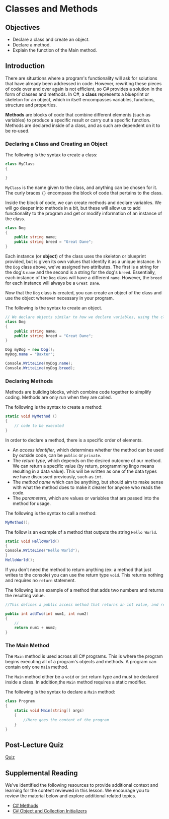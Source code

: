 # Classes and Methods

## Objectives

- Declare a class and create an object.
- Declare a method.
- Explain the function of the Main method.

## Introduction

There are situations where a program's functionality will ask for solutions that have already been addressed in code. However, rewriting these pieces of code over and over again is not efficient, so C# provides a solution in the form of classes and methods. In C#, a **class** represents a blueprint or skeleton for an object, which in itself encompasses variables, functions, structure and properties.

**Methods** are blocks of code that combine different elements (such as variables) to produce a specific result or carry out a specific function. Methods are declared inside of a class, and as such are dependent on it to be re-used.

### Declaring a Class and Creating an Object

The following is the syntax to create a class:

```csharp
class MyClass
{

}
```

`MyClass` is the name given to the class, and anything can be chosen for it. The curly braces `{}` encompass the block of code that pertains to the class.

Inside the block of code, we can create methods and declare variables. We will go deeper into methods in a bit, but these will allow us to add functionality to the program and get or modify information of an instance of the class.

```csharp
class Dog
{
    public string name;
    public string breed = "Great Dane";
}
```

Each instance (or **object**) of the class uses the skeleton or blueprint provided, but is given its own values that identify it as a unique instance. In the `Dog` class above, we've assigned two attributes. The first is a string for the dog's `name` and the second is a string for the dog's `breed`. Essentially, each instance of the `Dog` class will have a different `name`. However, the `breed` for each instance will always be a `Great Dane`.

Now that the `Dog` class is created, you can create an object of the class and use the object wherever necessary in your program.

The following is the syntax to create an object.

```csharp
// We declare objects similar to how we declare variables, using the class name as the 'data type' followed by:
class Dog
{
    public string name;
    public string breed = "Great Dane";
}

Dog myDog = new Dog();
myDog.name = "Baxter";

Console.WriteLine(myDog.name);
Console.WriteLine(myDog.breed);
```

### Declaring Methods

Methods are building blocks, which combine code together to simplify coding. Methods are only run when they are called.

The following is the syntax to create a method:

```csharp
static void MyMethod ()
{
    // code to be executed
}
```

In order to declare a method, there is a specific order of elements.

- An *access identifier*, which determines whether the method can be used by outside code, can be `public` or `private`.
- The *return type*, which depends on the desired outcome of our method. We can return a specific value (by return, programming lingo means resulting in a data value). This will be written as one of the data types we have discussed previously, such as `int`.
- The *method name* which can be anything, but should aim to make sense with what the method does to make it clearer for anyone who reads the code.
- The *parameters*, which are values or variables that are passed into the method for usage.

The following is the syntax to call a method:

```csharp
MyMethod();
```

The follow is an example of a method that outputs the string `Hello World`.

```csharp
static void HelloWorld()
{
Console.WriteLine("Hello World");
}
HelloWorld();
```

If you don't need the method to return anything (ex: a method that just writes to the console) you can use the return type `void`. This returns nothing and requires no `return` statement.

The following is an example of a method that adds two numbers and returns the resulting value.

```csharp
//This defines a public access method that returns an int value, and receives the parameters of type int num1 and num2.

public int addTwo(int num1, int num2)
{
    //
    return num1 + num2;
}
```

### The Main Method

The `Main` method is used across all C# programs. This is where the program begins executing all of a program's objects and methods. A program can contain only one `Main` method.

The `Main` method either be a `void` or `int` return type and must be declared inside a class. In addition,the `Main` method requires a static modifier.

The following is the syntax to declare a `Main` method:

```csharp
class Program
{
    static void Main(string[] args)
    {
        //Here goes the content of the program
    }
}
```

## Post-Lecture Quiz

[Quiz](link-to-quiz-app)

## Supplemental Reading

We've identified the following resources to provide additional context and learning for the content reviewed in this lesson. We encourage you to review the material below and explore additional related topics.

- [C# Methods](https://docs.microsoft.com/dotnet/csharp/programming-guide/classes-and-structs/methods)
- [C# Object and Collection Initializers](https://docs.microsoft.com/dotnet/csharp/programming-guide/classes-and-structs/object-and-collection-initializers)

